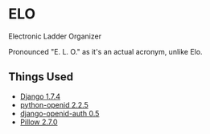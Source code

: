 ELO
===
Electronic Ladder Organizer

Pronounced "E. L. O." as it's an actual acronym, unlike Elo.

Things Used
-----
* [Django 1.7.4](https://www.djangoproject.com/)
* [python-openid 2.2.5](https://github.com/openid/python-openid)
* [django-openid-auth 0.5](https://pypi.python.org/pypi/django-openid-auth/)
* [Pillow 2.7.0](https://github.com/python-pillow/Pillow)